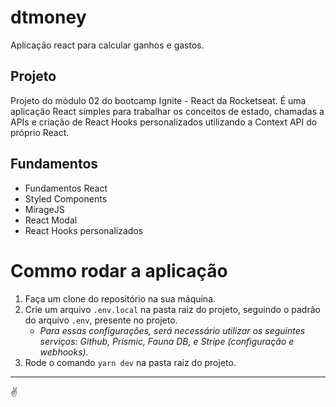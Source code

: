 # dtmoney

Aplicação react para calcular ganhos e gastos.

## Projeto

Projeto do módulo 02 do bootcamp Ignite - React da Rocketseat.
É uma aplicação React simples para trabalhar os conceitos de estado, chamadas a APIs e criação de React Hooks personalizados utilizando a Context API do próprio React.

## Fundamentos

- Fundamentos React
- Styled Components
- MirageJS
- React Modal
- React Hooks personalizados

# Commo rodar a aplicação

1. Faça um clone do repositório na sua máquina.
2. Crie um arquivo `.env.local` na pasta raiz do projeto, seguindo o padrão do arquivo `.env`, presente no projeto.
   - _Para essas configurações, será necessário utilizar os seguintes serviços: Github, Prismic, Fauna DB, e Stripe (configuração e webhooks)._
3. Rode o comando `yarn dev` na pasta raiz do projeto.

---

✌
